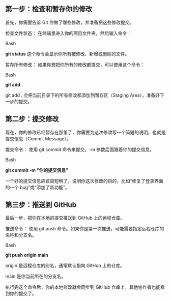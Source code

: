 <!--
 * @Author: Davidbieber
 * @Email: davidbieber@163.com
 * @Date: 2025-08-02 16:23:19
 * @Description: 
-->
## 第一步：检查和暂存你的修改
首先，你需要告诉 Git 你做了哪些修改，并准备把这些修改提交。

检查文件状态：
在终端里进入你的项目文件夹，然后输入命令：

Bash

**git status**
这个命令会显示你所有被修改、新增或删除的文件。

暂存所有修改：
如果你想把你所有的修改都提交，可以使用这个命令：

Bash

**git add .**  

git add . 会把当前目录下的所有修改都添加到暂存区（Staging Area），准备好下一步的提交。

## 第二步：提交修改
现在，你的修改已经暂存在那里了，你需要为这次修改写一个简短的说明，也就是提交信息（Commit Message）。

提交命令：
使用 git commit 命令来提交。-m 参数后面跟着你的提交信息。

Bash

**git commit -m "你的提交信息"**  

一个好的提交信息应该简短明了，说明你这次修改的目的，比如“修复了登录界面的一个 bug”或“添加了新功能”。

## 第三步：推送到 GitHub
最后一步，把你在本地的提交推送到 GitHub 上的远程仓库。

推送命令：
使用 git push 命令。如果你是第一次推送，可能需要指定远程仓库的名称和分支名。

Bash

**git push origin main**  


origin 是远程仓库的别名，通常默认指向 GitHub 上的仓库。

main 是你当前所在的分支名。

执行完这个命令后，你的本地修改就会同步到 GitHub 仓库上，其他协作者也能看到你的提交了。
